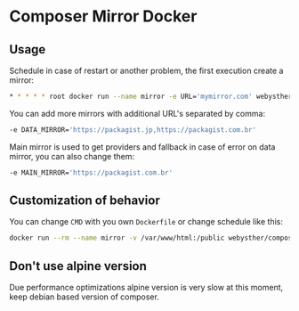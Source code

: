 # Composer Mirror Docker

## Usage

Schedule in case of restart or another problem, the first execution create a mirror:

```bash
* * * * * root docker run --name mirror -e URL='mymirror.com' webysther/composer-mirror
```

You can add more mirrors with additional URL's separated by comma:

```bash
-e DATA_MIRROR='https://packagist.jp,https://packagist.com.br'
```

Main mirror is used to get providers and fallback in case of error on data mirror, you can also change them:

```bash
-e MAIN_MIRROR='https://packagist.com.br'
```

## Customization of behavior

You can change `CMD` with you own `Dockerfile` or change schedule like this:

```bash
docker run --rm --name mirror -v /var/www/html:/public webysther/composer-mirror php bin/mirror create
```

## Don't use alpine version

Due performance optimizations alpine version is very slow at this moment, keep debian based version of composer.
